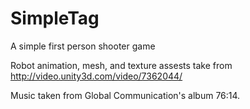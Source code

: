 SimpleTag
=========

A simple first person shooter game

Robot animation, mesh, and texture assests take from <http://video.unity3d.com/video/7362044/>

Music taken from Global Communication's album 76:14.
